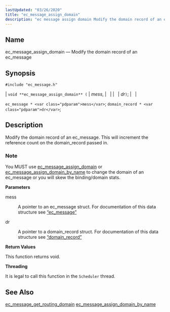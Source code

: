 ```yaml
---
lastUpdated: "03/26/2020"
title: "ec_message_assign_domain"
description: "ec message assign domain Modify the domain record of an ec message void ec message assign domain mess dr ec message mess domain record dr Modify the domain record of an ec message This will increment the reference count on the domain record passed in You MUST use ec message..."
---
```


<a name="apis.ec_message_assign_domain"></a> 
## Name

ec_message_assign_domain — Modify the domain record of an ec_message

## Synopsis

`#include "ec_message.h"`

| `void **ec_message_assign_domain** (` | <var class="pdparam">mess</var>, |   |
|   | <var class="pdparam">dr</var>`)`; |   |

`ec_message * <var class="pdparam">mess</var>`;
`domain_record * <var class="pdparam">dr</var>`;<a name="idp55211056"></a> 
## Description

Modify the domain record of an ec_message. This will increment the reference count on the domain_record passed in.

### Note

You MUST use [ec_message_assign_domain](/momentum/3/3-api/apis-ec-message-assign-domain) or [ec_message_assign_domain_by_name](/momentum/3/3-api/apis-ec-message-assign-domain-by-name) to change the domain of an ec_message or you will skew the binding/domain stats.

**<a name="idp55214496"></a> Parameters**

<dl class="variablelist">

<dt>mess</dt>

<dd>

A pointer to an ec_message struct. For documentation of this data structure see [“ec_message”](/momentum/3/3-api/structs-ec-message)

</dd>

<dt>dr</dt>

<dd>

A pointer to a domain_record struct. For documentation of this data structure see [“domain_record”](/momentum/3/3-api/structs-domain-record)

</dd>

</dl>

**<a name="idp55220304"></a> Return Values**

This function returns void.

**<a name="idp55221216"></a> Threading**

It is legal to call this function in the `Scheduler` thread.

<a name="idp55222752"></a> 
## See Also

[ec_message_get_routing_domain](/momentum/3/3-api/apis-ec-message-get-routing-domain) [ec_message_assign_domain_by_name](/momentum/3/3-api/apis-ec-message-assign-domain-by-name)
